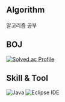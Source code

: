 ## Algorithm
알고리즘 공부

## BOJ
[![Solved.ac Profile](http://mazassumnida.wtf/api/v2/generate_badge?boj=gmlwn7245)](https://solved.ac/gmlwn7245/)


## Skill & Tool 
![Java](https://img.shields.io/badge/Java-007396.svg?&style=for-the-badge&logo=Java&logoColor=white)
![Eclipse IDE](https://img.shields.io/badge/Eclipse%20IDE-2C2255.svg?&style=for-the-badge&logo=Eclipse%20IDE&logoColor=white)
